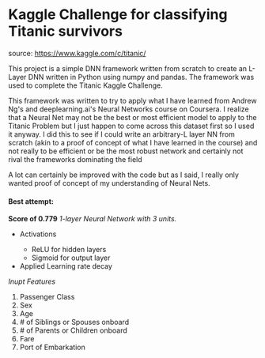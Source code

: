 <h1>Kaggle Challenge for classifying Titanic survivors</h1>
<p>source: <a href = "https://www.kaggle.com/c/titanic/">https://www.kaggle.com/c/titanic/</a></p>

<p>This project is a simple DNN framework written from scratch to create an L-Layer DNN written in Python using numpy and pandas. The framework was used to complete the Titanic Kaggle Challenge.</p>

<p>This framework was written to try to apply what I have learned from Andrew Ng's and deeplearning.ai's Neural Networks course on Coursera. I realize that a Neural Net may not be the best or most efficient model to apply to the Titanic Problem but I just happen to come across this dataset first so I used it anyway. I did this to see if I could write an arbitrary-L layer NN from scratch (akin to a proof of concept of what I have learned in the course) and not really to be efficient or be the most robust network and certainly not rival the frameworks dominating the field</p>
<p> A lot can certainly be improved with the code but as I said, I really only wanted proof of concept of my understanding of Neural Nets.</p>

<h4>Best attempt:</h4>
<strong>Score of 0.779</strong>
<em>1-layer Neural Network with 3 units.</em>
<ul>
  <li>Activations</li>
  <ul>
    <li>ReLU for hidden layers</li>
    <li>Sigmoid for output layer</li>
  </ul>
  <li>Applied Learning rate decay</li>
  </ul>
  <em>Inupt Features</em>
  <ol>
    <li>Passenger Class</li>
    <li>Sex</li>
    <li>Age</li>
    <li># of Siblings or Spouses onboard</li>
    <li># of Parents or Children onboard</li>
    <li>Fare</li>
    <li>Port of Embarkation</li>
  </ol>
